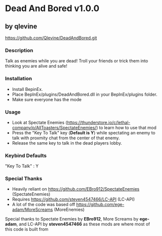 # Dead And Bored v1.0.0
## by qlevine
https://github.com/Qlevine/DeadAndBored.git

### Description
Talk as enemies while you are dead! Troll your friends or trick them into thinking you are alive and safe!

### Installation
- Install BepinEx.
- Place BepInEx/plugins/DeadAndBored.dll in your BepInEx/plugins folder.
- Make sure everyone has the mode

### Usage
- Look at Spectate Enemies (https://thunderstore.io/c/lethal-company/p/AllToasters/SpectateEnemies/) to learn how to use that mod
- Press the "Key To Talk" key (**Default is Y**) while spectating an enemy to talk with proxmity chat from the center of that enemy. 
- Release the same key to talk in the dead players lobby.

### Keybind Defaults

"Key To Talk" : Y

### Special Thanks
- Heavily reliant on https://github.com/EBro912/SpectateEnemies (SpectateEnemies)
- Requires https://github.com/steven4547466/LC-API (LC-API)
- A lot of the code was based off https://github.com/ege-adam/MoreScreams (MoreEnemies)

Special thanks to Spectate Enemies by **EBro912**, More Screams by **ege-adam**, and LC-API by **steven4547466** as these mods are where most of this code is built from

